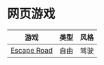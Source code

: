 # 网页游戏

| 游戏                                       | 类型 | 风格 |
| ------------------------------------------ | ---- | ---- |
| [Escape Road](https://www.escaperoad.art/) | 自由 | 驾驶 |

